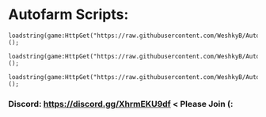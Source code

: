 #  Autofarm Scripts:  
```
loadstring(game:HttpGet("https://raw.githubusercontent.com/WeshkyB/Autofarm/refs/heads/main/Autofarm.lua"))();
```
```
loadstring(game:HttpGet("https://raw.githubusercontent.com/WeshkyB/Autofarm/refs/heads/main/NewAutofarm.lua"))();
```
```
loadstring(game:HttpGet("https://raw.githubusercontent.com/WeshkyB/Autofarm/refs/heads/main/BetterAutoFarm.lua"))();
```

### Discord: https://discord.gg/XhrmEKU9df < Please Join (:
 
